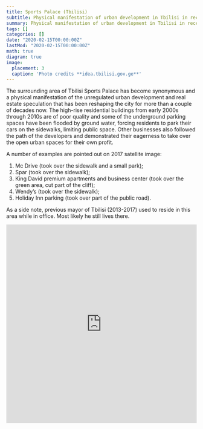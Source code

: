 ```yaml
---
title: Sports Palace (Tbilisi)
subtitle: Physical manifestation of urban development in Tbilisi in recent decades
summary: Physical manifestation of urban development in Tbilisi in recent decades
tags: []
categories: []
date: "2020-02-15T00:00:00Z"
lastMod: "2020-02-15T00:00:00Z"
math: true
diagram: true
image:
  placement: 3
  caption: 'Photo credits **idea.tbilisi.gov.ge**'
---
```


The surrounding area of Tbilisi Sports Palace has become synonymous and a physical manifestation of the unregulated urban development and real estate speculation that has been reshaping the city for more than a couple of decades now. The high-rise residential buildings from early 2000s through 2010s are of poor quality and some of the underground parking spaces have been flooded by ground water, forcing residents to park their cars on the sidewalks, limiting public space. 
Other businesses also followed the path of the developers and demonstrated their eagerness to take over the open urban spaces for their own profit. 

A number of examples are pointed out on 2017 satellite image:

 1. Mc Drive (took over the sidewalk and a small park);
 2. Spar (took over the sidewalk);
 3. King David premium apartments and business center (took over the green area, cut part of the cliff);
 4. Wendy’s (took over the sidewalk);
 5. Holiday Inn parking (took over part of the public road). 

As a side note, previous mayor of Tbilisi (2013-2017) used to reside in this area while in office. Most likely he still lives there.

<div><iframe frameborder="0" class="juxtapose" width="100%" height="525" src="https://cdn.knightlab.com/libs/juxtapose/latest/embed/index.html?uid=812ccc80-56cd-11e9-8106-0edaf8f81e27"></iframe></div>


